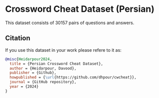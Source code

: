 # Crossword Cheat Dataset (Persian)

This dataset consists of 30157 pairs of questions and answers.

Citation
--------
If you use this dataset in your work please refere to it as:

```bibtex
@misc{Heidarpour2024,
  title = {Persian Crossword Cheat Dataset},
  author = {Heidarpour, Davood},
  publisher = {Github},
  howpublished = {\url{https://github.com/dhpour/cwcheat}},
  journal = {GitHub repository},
  year = {2024}
}